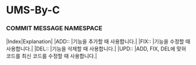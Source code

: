 # UMS-By-C

### COMMIT MESSAGE NAMESPACE
|Index|Explanation|
|ADD:: |기능을 추가할 때 사용합니다.|
|FIX:: |기능을 수정할 때 사용합니다.|
|DEL:: |기능을 삭제할 때 사용합니다.|
|UPD:: |ADD, FIX, DEL에 맞혀 코드를 최신 코드를 수정할 때 사용합니다.|